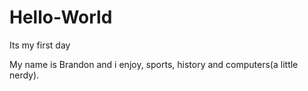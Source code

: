 # Hello-World
Its my first day

My name is Brandon and i enjoy, sports, history and computers(a little nerdy).
